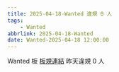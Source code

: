 ```yaml
---
title: 2025-04-18-Wanted 違規 0 人
tags:
    - Wanted
abbrlink: 2025-04-18-Wanted
date: Wanted-2025-04-18 12:00:00
---
```

Wanted 板 [板規連結](https://www.ptt.cc/bbs/Wanted/M.1608829773.A.D3B.html)
昨天違規 0 人
